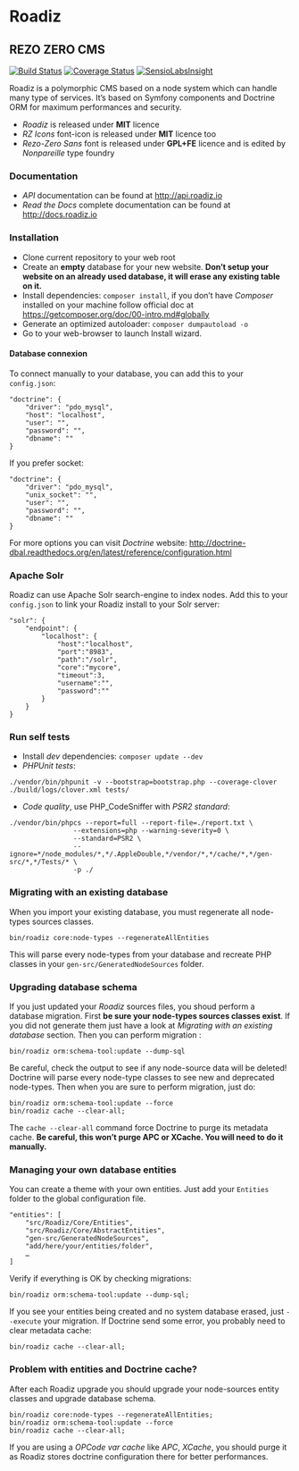 # Roadiz
## REZO ZERO CMS

[![Build Status](https://travis-ci.org/roadiz/roadiz.svg?branch=develop)](https://travis-ci.org/roadiz/roadiz)
[![Coverage Status](https://coveralls.io/repos/roadiz/roadiz/badge.png?branch=develop)](https://coveralls.io/r/roadiz/roadiz?branch=develop)
[![SensioLabsInsight](https://insight.sensiolabs.com/projects/b9240404-8621-4472-9a2d-634ad918660d/mini.png)](https://insight.sensiolabs.com/projects/b9240404-8621-4472-9a2d-634ad918660d)

Roadiz is a polymorphic CMS based on a node system which can handle many type of services.
It’s based on Symfony components and Doctrine ORM for maximum performances and security.

* *Roadiz* is released under **MIT** licence
* *RZ Icons* font-icon is released under **MIT** licence too
* *Rezo-Zero Sans* font is released under **GPL+FE** licence and is edited by *Nonpareille* type foundry

### Documentation

* *API* documentation can be found at http://api.roadiz.io
* *Read the Docs* complete documentation can be found at http://docs.roadiz.io

### Installation

* Clone current repository to your web root
* Create an **empty** database for your new website.
**Don’t setup your website on an already used database, it will erase any existing table on it.**
* Install dependencies: `composer install`, if you don’t have *Composer* installed on your machine
follow official doc at https://getcomposer.org/doc/00-intro.md#globally
* Generate an optimized autoloader: `composer dumpautoload -o`
* Go to your web-browser to launch Install wizard.

#### Database connexion

To connect manually to your database, you can add this to your `config.json`:

```
"doctrine": {
    "driver": "pdo_mysql",
    "host": "localhost",
    "user": "",
    "password": "",
    "dbname": ""
}
```

If you prefer socket:

```
"doctrine": {
    "driver": "pdo_mysql",
    "unix_socket": "",
    "user": "",
    "password": "",
    "dbname": ""
}
```

For more options you can visit *Doctrine* website: http://doctrine-dbal.readthedocs.org/en/latest/reference/configuration.html

### Apache Solr

Roadiz can use Apache Solr search-engine to index nodes.
Add this to your `config.json` to link your Roadiz install to your Solr server:

```
"solr": {
    "endpoint": {
        "localhost": {
            "host":"localhost",
            "port":"8983",
            "path":"/solr",
            "core":"mycore",
            "timeout":3,
            "username":"",
            "password":""
        }
    }
}
```

### Run self tests

* Install *dev* dependencies: `composer update --dev`
* *PHPUnit tests*:
```
./vendor/bin/phpunit -v --bootstrap=bootstrap.php --coverage-clover ./build/logs/clover.xml tests/
```
* *Code quality*, use PHP_CodeSniffer with *PSR2 standard*:

```
./vendor/bin/phpcs --report=full --report-file=./report.txt \
                --extensions=php --warning-severity=0 \
                --standard=PSR2 \
                --ignore=*/node_modules/*,*/.AppleDouble,*/vendor/*,*/cache/*,*/gen-src/*,*/Tests/* \
                -p ./
```

### Migrating with an existing database

When you import your existing database, you must regenerate all node-types sources classes.

```
bin/roadiz core:node-types --regenerateAllEntities
```

This will parse every node-types from your database and recreate PHP classes in your `gen-src/GeneratedNodeSources` folder.

### Upgrading database schema

If you just updated your *Roadiz* sources files, you shoud perform a database migration.
First **be sure your node-types sources classes exist**.
If you did not generate them just have a look at *Migrating with an existing database* section.
Then you can perform migration :

```
bin/roadiz orm:schema-tool:update --dump-sql
```

Be careful, check the output to see if any node-source data will be deleted!
Doctrine will parse every node-type classes to see new and deprecated node-types.
Then when you are sure to perform migration, just do:

```
bin/roadiz orm:schema-tool:update --force
bin/roadiz cache --clear-all;
```

The `cache --clear-all` command force Doctrine to purge its metadata cache.
**Be careful, this won’t purge APC or XCache. You will need to do it manually.**

### Managing your own database entities

You can create a theme with your own entities. Just add your `Entities` folder
to the global configuration file.

```
"entities": [
    "src/Roadiz/Core/Entities",
    "src/Roadiz/Core/AbstractEntities",
    "gen-src/GeneratedNodeSources",
    "add/here/your/entities/folder",
    …
]
```

Verify if everything is OK by checking migrations:

```
bin/roadiz orm:schema-tool:update --dump-sql;
```

If you see your entities being created and no system database erased, just `--execute` your migration.
If Doctrine send some error, you probably need to clear metadata cache:

```
bin/roadiz cache --clear-all;
```

### Problem with entities and Doctrine cache?

After each Roadiz upgrade you should upgrade your node-sources entity classes and upgrade database schema.

```
bin/roadiz core:node-types --regenerateAllEntities;
bin/roadiz orm:schema-tool:update --force
bin/roadiz cache --clear-all;

```

If you are using a *OPCode var cache* like *APC*, *XCache*, you should purge it as Roadiz stores doctrine
configuration there for better performances.
